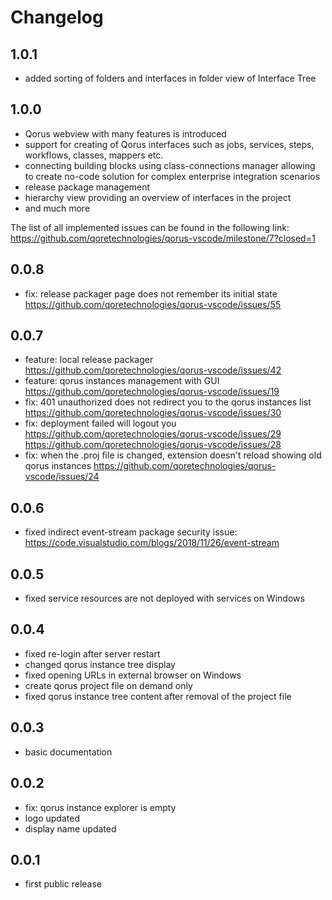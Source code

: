 # Changelog

## 1.0.1

* added sorting of folders and interfaces in folder view of Interface Tree

## 1.0.0

* Qorus webview with many features is introduced
* support for creating of Qorus interfaces such as jobs, services, steps, workflows, classes, mappers etc.
* connecting building blocks using class-connections manager allowing to create no-code solution for complex enterprise integration scenarios
* release package management
* hierarchy view providing an overview of interfaces in the project
* and much more

The list of all implemented issues can be found in the following link:
https://github.com/qoretechnologies/qorus-vscode/milestone/7?closed=1

## 0.0.8

* fix: release packager page does not remember its initial state
  https://github.com/qoretechnologies/qorus-vscode/issues/55

## 0.0.7

* feature: local release packager
  https://github.com/qoretechnologies/qorus-vscode/issues/42
* feature: qorus instances management with GUI
  https://github.com/qoretechnologies/qorus-vscode/issues/19
* fix: 401 unauthorized does not redirect you to the qorus instances list
  https://github.com/qoretechnologies/qorus-vscode/issues/30
* fix: deployment failed will logout you
  https://github.com/qoretechnologies/qorus-vscode/issues/29
  https://github.com/qoretechnologies/qorus-vscode/issues/28
* fix: when the .proj file is changed, extension doesn't reload showing old qorus instances
  https://github.com/qoretechnologies/qorus-vscode/issues/24

## 0.0.6

* fixed indirect event-stream package security issue:
  https://code.visualstudio.com/blogs/2018/11/26/event-stream

## 0.0.5

* fixed service resources are not deployed with services on Windows

## 0.0.4

* fixed re-login after server restart
* changed qorus instance tree display
* fixed opening URLs in external browser on Windows
* create qorus project file on demand only
* fixed qorus instance tree content after removal of the project file

## 0.0.3

* basic documentation

## 0.0.2

* fix: qorus instance explorer is empty
* logo updated
* display name updated

## 0.0.1

* first public release

